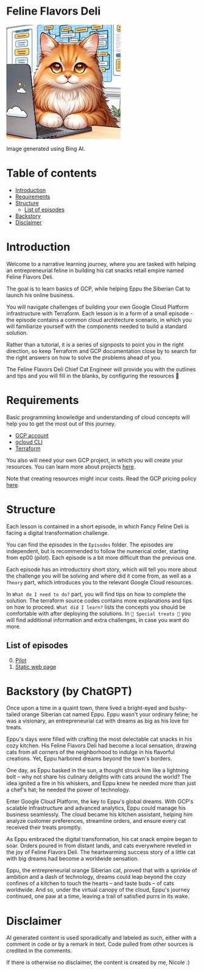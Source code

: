 # Feline Flavors Deli

 <img src="images/kittycloud.jpeg" alt="Cloud Engineer cat - by Bing" width="300" height="300">

Image generated using Bing AI.

# Table of contents

* [Introduction](#introduction) 
* [Requirements](#requirements)
* [Structure](#structure)
    * [List of episodes](#list-of-episodes)
* [Backstory](#backstory-by-chatgpt)
* [Disclaimer](#disclaimer)

# Introduction

Welcome to a narrative learning journey, where you are tasked with helping an entrepreneurial feline in building his cat snacks retail empire named Feline Flavors Deli.

The goal is to learn basics of GCP, while helping Eppu the Siberian Cat to launch his online business.

You will navigate challenges of building your own Google Cloud Platform infrastructure with Terraform. Each lesson is in a form of a small episode - the episode contains a common cloud architecture scenario, in which you will familiarize yourself with the components needed to build a standard solution.

Rather than a tutorial, it is a series of signposts to point you in the right direction, so keep Terraform and GCP documentation close by to search for the right answers on how to solve the problems ahead of you.

The Feline Flavors Deli Chief Cat Engineer will provide you with the outlines and tips and you will fill in the blanks, by configuring the resources 🐾 

# Requirements 
Basic programming knowledge and understanding of cloud concepts will help you to get the most out of this journey.
- [GCP account](https://cloud.google.com/)
- [gcloud CLI](https://cloud.google.com/sdk/gcloud)
- [Terraform](https://developer.hashicorp.com/terraform/tutorials/aws-get-started/install-cli)

You also will need your own GCP project, in which you will create your resources. You can learn more about projects [here](https://cloud.google.com/resource-manager/docs/creating-managing-projects).

Note that creating resources might incur costs. Read the GCP pricing policy [here](https://cloud.google.com/pricing). 

# Structure
Each lesson is contained in a short episode, in which Fancy Feline Deli is facing a digital transformation challenge.

You can find the episodes in the `Episodes` folder. The episodes are independent, but is recommended to follow the numerical order, starting from ep00 (pilot). Each episode is a bit more difficult than the previous one.

Each episode has an introductory short story, which will tell you more about the challenge you will be solving and where did it come from, as well as a `Theory` part, which introduces you to the relevant Google Cloud resources.

In `What do I need to do?` part, you will find tips on how to complete the solution. The terraform source codes contains more explanations and tips on how to proceed.
`What did I learn?` lists the concepts you should be comfortable with after deploying the solutions.
In `🐾 Special treats 🐾` you will find additional information and extra challenges, in case you want do more.

## List of episodes
00. [Pilot](/episodes/ep-00-pilot/)
01. [Static web page](/episodes/ep-01-static-page/)

# Backstory (by ChatGPT)

Once upon a time in a quaint town, there lived a bright-eyed and bushy-tailed orange Siberian cat named Eppu. Eppu wasn't your ordinary feline; he was a visionary, an entrepreneurial cat with dreams as big as his love for treats.

Eppu's days were filled with crafting the most delectable cat snacks in his cozy kitchen. His Feline Flavors Deli had become a local sensation, drawing cats from all corners of the neighborhood to indulge in his flavorful creations. Yet, Eppu harbored dreams beyond the town's borders.

One day, as Eppu basked in the sun, a thought struck him like a lightning bolt – why not share his culinary delights with cats around the world? The idea ignited a fire in his whiskers, and Eppu knew he needed more than just a chef's hat; he needed the power of technology.

Enter Google Cloud Platform, the key to Eppu's global dreams. With GCP's scalable infrastructure and advanced analytics, Eppu could manage his business seamlessly. The cloud became his kitchen assistant, helping him analyze customer preferences, streamline orders, and ensure every cat received their treats promptly.

As Eppu embraced the digital transformation, his cat snack empire began to soar. Orders poured in from distant lands, and cats everywhere reveled in the joy of Feline Flavors Deli. The heartwarming success story of a little cat with big dreams had become a worldwide sensation.

Eppu, the entrepreneurial orange Siberian cat, proved that with a sprinkle of ambition and a dash of technology, dreams could leap beyond the cozy confines of a kitchen to touch the hearts – and taste buds – of cats worldwide. And so, under the virtual canopy of the cloud, Eppu's journey continued, one paw at a time, leaving a trail of satisfied purrs in its wake.

# Disclaimer 

AI generated content is used sporadically and labeled as such, either with a comment in code or by a remark in text. 
Code pulled from other sources is credited in the comments.

If there is otherwise no disclaimer, the content is created by me, Nicole :)